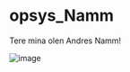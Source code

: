 # opsys_Namm

Tere mina olen Andres Namm! 

![image](https://user-images.githubusercontent.com/21141607/187724600-c85b8626-f414-4915-a318-7bb5e1b421c8.png)

